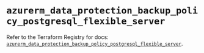 # `azurerm_data_protection_backup_policy_postgresql_flexible_server`

Refer to the Terraform Registry for docs: [`azurerm_data_protection_backup_policy_postgresql_flexible_server`](https://registry.terraform.io/providers/hashicorp/azurerm/4.8.0/docs/resources/data_protection_backup_policy_postgresql_flexible_server).
